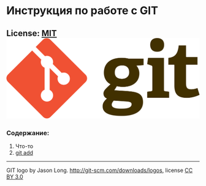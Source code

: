 # Инструкция по работе с GIT

License: [MIT](./License.md)
![git-logo](./assets/1920px-Git-logo.svg.png)
---

### Содержание:
1. Что-то
2. [git add](./add.md)

---

GIT logo by Jason Long. http://git-scm.com/downloads/logos, license [CC BY 3.0](https://creativecommons.org/licenses/by/3.0/)
